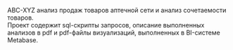ABC-XYZ анализ продаж товаров аптечной сети и анализ сочетаемости товаров.  
Проект содержит sql-скрипты запросов, описание выполненных анализов в pdf и pdf-файлы визуализаций, выполненных в BI-системе Metabase.

